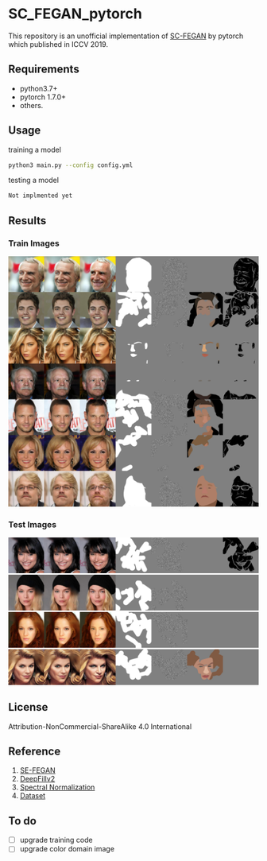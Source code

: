 # SC_FEGAN_pytorch
This repository is an unofficial implementation of [SC-FEGAN](https://github.com/run-youngjoo/SC-FEGAN) by pytorch which published in ICCV 2019. 

## Requirements
* python3.7+
* pytorch 1.7.0+
* others.

## Usage
training a model
```bash
python3 main.py --config config.yml
```

testing a model
```bash
Not implmented yet
```

## Results

### Train Images
![train_image](images/030-images.jpg)

### Test Images
![test_image1](images/961.jpg)
![test_image2](images/972.jpg)
![test_image3](images/3039.jpg)
![test_image4](images/3040.jpg)

## License
Attribution-NonCommercial-ShareAlike 4.0 International

## Reference
1. [SE-FEGAN](https://github.com/run-youngjoo/SC-FEGAN)
2. [DeepFillv2](https://github.com/zhaoyuzhi/deepfillv2)
3. [Spectral Normalization](https://github.com/christiancosgrove/pytorch-spectral-normalization-gan/blob/master/spectral_normalization.py)
4. [Dataset](https://github.com/switchablenorms/CelebAMask-HQ)

## To do
- [ ] upgrade training code
- [ ] upgrade color domain image